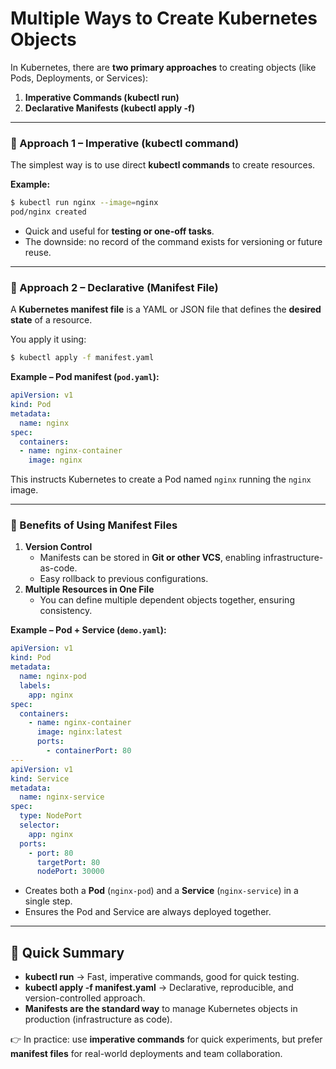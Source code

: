 # Multiple Ways to Create Kubernetes Objects

In Kubernetes, there are **two primary approaches** to creating objects (like Pods, Deployments, or Services):

1. **Imperative Commands (kubectl run)**
2. **Declarative Manifests (kubectl apply -f)**

***

### 🔹 Approach 1 – Imperative (kubectl command)

The simplest way is to use direct **kubectl commands** to create resources.

**Example:**

```bash
$ kubectl run nginx --image=nginx
pod/nginx created
```

* Quick and useful for **testing or one-off tasks**.
* The downside: no record of the command exists for versioning or future reuse.

***

### 🔹 Approach 2 – Declarative (Manifest File)

A **Kubernetes manifest file** is a YAML or JSON file that defines the **desired state** of a resource.

You apply it using:

```bash
$ kubectl apply -f manifest.yaml
```

**Example – Pod manifest (`pod.yaml`):**

```yaml
apiVersion: v1
kind: Pod
metadata:
  name: nginx
spec:
  containers:
  - name: nginx-container
    image: nginx
```

This instructs Kubernetes to create a Pod named `nginx` running the `nginx` image.

***

### 🎯 Benefits of Using Manifest Files

1. **Version Control**
   * Manifests can be stored in **Git or other VCS**, enabling infrastructure-as-code.
   * Easy rollback to previous configurations.
2. **Multiple Resources in One File**
   * You can define multiple dependent objects together, ensuring consistency.

**Example – Pod + Service (`demo.yaml`):**

```yaml
apiVersion: v1
kind: Pod
metadata:
  name: nginx-pod
  labels:
    app: nginx
spec:
  containers:
    - name: nginx-container
      image: nginx:latest
      ports:
        - containerPort: 80
---
apiVersion: v1
kind: Service
metadata:
  name: nginx-service
spec:
  type: NodePort
  selector:
    app: nginx
  ports:
    - port: 80
      targetPort: 80
      nodePort: 30000
```

* Creates both a **Pod** (`nginx-pod`) and a **Service** (`nginx-service`) in a single step.
* Ensures the Pod and Service are always deployed together.

***

## 🚀 Quick Summary

* **kubectl run** → Fast, imperative commands, good for quick testing.
* **kubectl apply -f manifest.yaml** → Declarative, reproducible, and version-controlled approach.
* **Manifests are the standard way** to manage Kubernetes objects in production (infrastructure as code).

👉 In practice: use **imperative commands** for quick experiments, but prefer **manifest files** for real-world deployments and team collaboration.
